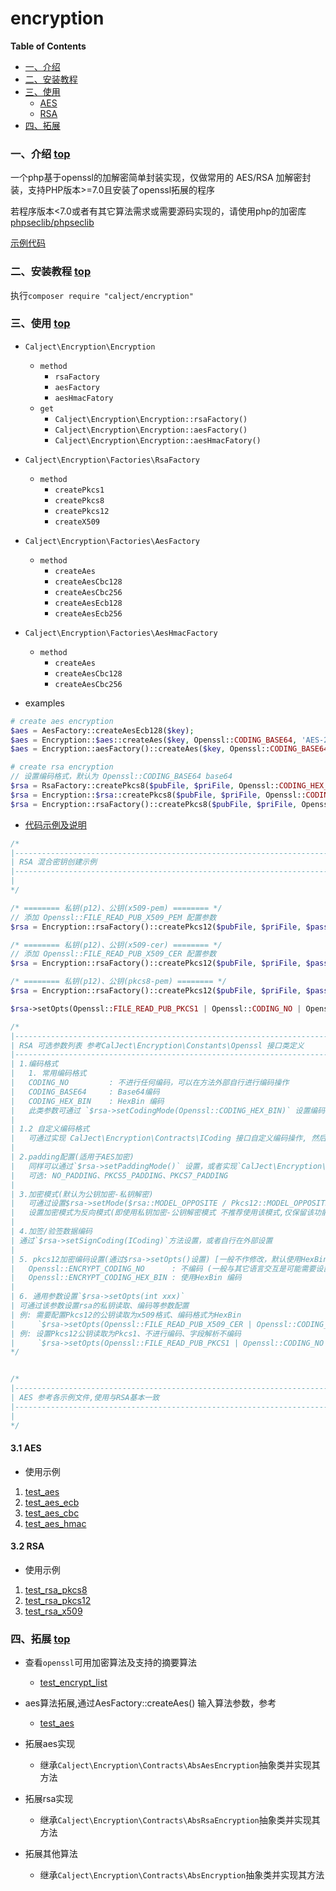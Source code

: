 # encryption

**Table of Contents**

* [一、介绍](#一介绍-top)
* [二、安装教程](#二安装教程-top)
* [三、使用](#三使用-top)
    * [AES](#31-AES)
    * [RSA](#32-RSA)
* [四、拓展](#expand)


### <span id="introduce">一、介绍</span> [top](#encryption)

一个php基于openssl的加解密简单封装实现，仅做常用的 AES/RSA 加解密封装，支持PHP版本>=7.0且安装了openssl拓展的程序

若程序版本<7.0或者有其它算法需求或需要源码实现的，请使用php的加密库 [phpseclib/phpseclib](https://github.com/phpseclib/phpseclib)


[示例代码](https://github.com/calject/encryption/tree/master/test)

### <span id="install">二、安装教程</span> [top](#encryption)

执行`composer require "calject/encryption"`


### <span id="usage">三、使用</span> [top](#encryption)

* `Calject\Encryption\Encryption`
    * `method`
        * `rsaFactory`
        * `aesFactory`
        * `aesHmacFatory`
    * `get`
        * `Calject\Encryption\Encryption::rsaFactory()`
        * `Calject\Encryption\Encryption::aesFactory()`
        * `Calject\Encryption\Encryption::aesHmacFatory()`

* `Calject\Encryption\Factories\RsaFactory`
    * `method`
        * `createPkcs1`
        * `createPkcs8`
        * `createPkcs12`
        * `createX509`
* `Calject\Encryption\Factories\AesFactory`
    * `method`
        * `createAes`
        * `createAesCbc128`
        * `createAesCbc256`
        * `createAesEcb128`
        * `createAesEcb256`
* `Calject\Encryption\Factories\AesHmacFactory`
    * `method`
        * `createAes`
        * `createAesCbc128`
        * `createAesCbc256`

* examples
```php
# create aes encryption
$aes = AesFactory::createAesEcb128($key);
$aes = Encryption::$aes::createAes($key, Openssl::CODING_BASE64, 'AES-256-ECB');
$aes = Encryption::aesFactory()::createAes($key, Openssl::CODING_BASE64, 'AES-256-ECB');

# create rsa encryption
// 设置编码格式，默认为 Openssl::CODING_BASE64 base64
$rsa = RsaFactory::createPkcs8($pubFile, $priFile, Openssl::CODING_HEX_BIN);
$rsa = Encryption::$rsa::createPkcs8($pubFile, $priFile, Openssl::CODING_HEX_BIN);
$rsa = Encryption::rsaFactory()::createPkcs8($pubFile, $priFile, Openssl::CODING_HEX_BIN);
```

* [代码示例及说明](https://github.com/calject/encryption/blob/master/test/test_rsa_mix.php)
```php
/*
|--------------------------------------------------------------------------
| RSA 混合密钥创建示例
|--------------------------------------------------------------------------
|
*/

/* ======== 私钥(p12)、公钥(x509-pem) ======== */
// 添加 Openssl::FILE_READ_PUB_X509_PEM 配置参数
$rsa = Encryption::rsaFactory()::createPkcs12($pubFile, $priFile, $password, Openssl::ENCRYPT_CODING_NO | Openssl::FILE_READ_PUB_X509_PEM);

/* ======== 私钥(p12)、公钥(x509-cer) ======== */
// 添加 Openssl::FILE_READ_PUB_X509_CER 配置参数
$rsa = Encryption::rsaFactory()::createPkcs12($pubFile, $priFile, $password, Openssl::ENCRYPT_CODING_NO | Openssl::FILE_READ_PUB_X509_CER);

/* ======== 私钥(p12)、公钥(pkcs8-pem) ======== */
$rsa = Encryption::rsaFactory()::createPkcs12($pubFile, $priFile, $password, Openssl::ENCRYPT_CODING_NO);

$rsa->setOpts(Openssl::FILE_READ_PUB_PKCS1 | Openssl::CODING_NO | Openssl::ENCRYPT_CODING_NO);

/*
|--------------------------------------------------------------------------
| RSA 可选参数列表 参考CalJect\Encryption\Constants\Openssl 接口类定义
|--------------------------------------------------------------------------
| 1.编码格式
|   1. 常用编码格式
|   CODING_NO         : 不进行任何编码，可以在方法外部自行进行编码操作
|   CODING_BASE64     : Base64编码
|   CODING_HEX_BIN    : HexBin 编码
|   此类参数可通过 `$rsa->setCodingMode(Openssl::CODING_HEX_BIN)` 设置编码格式为HexBin (默认为Base64编码)
|
| 1.2 自定义编码格式
|   可通过实现 CalJect\Encryption\Contracts\ICoding 接口自定义编码操作, 然后通过`$rsa->setCoding(XXX)`方法设置编码
|
| 2.padding配置(适用于AES加密)
|   同样可以通过`$rsa->setPaddingMode()` 设置，或者实现`CalJect\Encryption\Contracts\IPadding`接口并通过`$rsa->setPadding()`设置
|   可选: NO_PADDING、PKCS5_PADDING、PKCS7_PADDING
|
| 3.加密模式(默认为公钥加密-私钥解密)
|   可通过设置$rsa->setMode($rsa::MODEL_OPPOSITE / Pkcs12::MODEL_OPPOSITE / Pkcs8::MODEL_OPPOSITE ...);
|   设置加密模式为反向模式(即使用私钥加密-公钥解密模式 不推荐使用该模式,仅保留该功能)
|
| 4.加签/验签数据编码
| 通过`$rsa->setSignCoding(ICoding)`方法设置，或者自行在外部设置
|
| 5. pkcs12加密编码设置(通过$rsa->setOpts()设置) [一般不作修改，默认使用HexBin对加密内容进行分段编码]
|   Openssl::ENCRYPT_CODING_NO      : 不编码 (一般与其它语言交互是可能需要设置该参数，具体看加密模式及双方编码约定)
|   Openssl::ENCRYPT_CODING_HEX_BIN : 使用HexBin 编码
|
| 6. 通用参数设置`$rsa->setOpts(int xxx)`
| 可通过该参数设置rsa的私钥读取、编码等参数配置
| 例: 需要配置Pkcs12的公钥读取为x509格式、编码格式为HexBin
|     `$rsa->setOpts(Openssl::FILE_READ_PUB_X509_CER | Openssl::CODING_HEX_BIN)`
| 例: 设置Pkcs12公钥读取为Pkcs1、不进行编码、字段解析不编码
|     `$rsa->setOpts(Openssl::FILE_READ_PUB_PKCS1 | Openssl::CODING_NO | Openssl::ENCRYPT_CODING_NO)`
*/


/*
|--------------------------------------------------------------------------
| AES 参考各示例文件,使用与RSA基本一致
|--------------------------------------------------------------------------
|
*/

```

#### <span id="usage-4.1">3.1 AES</span>
* 使用示例
1. [test_aes](https://github.com/calject/encryption/blob/master/test/test_aes.php)
2. [test_aes_ecb](https://github.com/calject/encryption/blob/master/test/test_aes_ecb.php)
3. [test_aes_cbc](https://github.com/calject/encryption/blob/master/test/test_aes_cbc.php)
4. [test_aes_hmac](https://github.com/calject/encryption/blob/master/test/test_aes_hmac.php)

#### <span id="usage-4.1">3.2 RSA</span>

* 使用示例
1. [test_rsa_pkcs8](https://github.com/calject/encryption/blob/master/test/test_rsa_p8.php)
2. [test_rsa_pkcs12](https://github.com/calject/encryption/blob/master/test/test_rsa_p12.php)
3. [test_rsa_x509](https://github.com/calject/encryption/blob/master/test/test_rsa_x509.php)

### <span id="expand">四、拓展</span> [top](#encryption)

* 查看`openssl`可用加密算法及支持的摘要算法
    * [test_encrypt_list](https://github.com/calject/encryption/blob/master/test/test_encrypt_list.php)
* aes算法拓展,通过AesFactory::createAes() 输入算法参数，参考
    * [test_aes](https://github.com/calject/encryption/blob/master/test/test_aes.php)

* 拓展aes实现
    * 继承`Calject\Encryption\Contracts\AbsAesEncryption`抽象类并实现其方法

* 拓展rsa实现
    * 继承`Calject\Encryption\Contracts\AbsRsaEncryption`抽象类并实现其方法

* 拓展其他算法
    * 继承`Calject\Encryption\Contracts\AbsEncryption`抽象类并实现其方法





